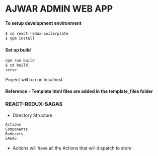 # AJWAR ADMIN WEB APP

#### To setup development environment

```sh
$ cd react-redux-boilerplate
$ npm install
```

#### Set up build

```sh
npm run build
$ cd build
serve
```
Project will run on localhost

#### Reference - Template html files are added in the template_files folder

### REACT-REDUX-SAGAS
- Directory Structure
```sh
Actions
Components
Reducers
SAGAS
```
- Actions will have all the Actions that will dispatch to store
